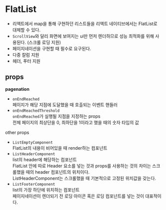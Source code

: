 # FlatList

- 리액트에서 map을 통해 구현하던 리스트들을 리액트 네이티브에서는 FlatList로 대체할 수 있다.
- `ScrollView`와 달리 화면에 보여지는 ui만 먼저 렌더하므로 성능 최적화를 위해 사용된다. (스크롤 로딩 지원)
- 페이지네이션을 구현할 때 필수로 요구된다.
- 다중 칼럼 지원
- 헤더, 푸터 지원

## props

**pagenation**

- `onEndReached`  
  페이지가 해당 지점에 도달했을 때 호출되는 이벤트 핸들러
- `onEndReachedThreshold`  
  `onEndReached`가 실행될 지점을 지정하는 props  
  전체 페이지의 최상단을 0, 최하단을 1이라고 했을 때의 숫자 타입의 값

other props

- `ListEmptyComponent`  
  FlatList의 내용이 비어있을 때 render하는 컴포넌트
- `ListHeaderComponent`  
  list의 header에 해당하는 컴포넌트  
  FlatList 안에 따로 Header 요소를 넣는 것과 props를 사용하는 것의 차이는 스크롤했을 때의 header 컴포넌트의 위치이다.  
  ListHeaderComponent는 스크롤했을 때 기본적으로 고정된 위치값을 갖는다.
- `ListFooterComponent`  
  list의 가장 하단에 위치하는 컴포넌트  
  페이지네이션이 렌더되기 전 로딩 아이콘 혹은 로딩 컴포넌트를 넣는 것이 대표적이다.
